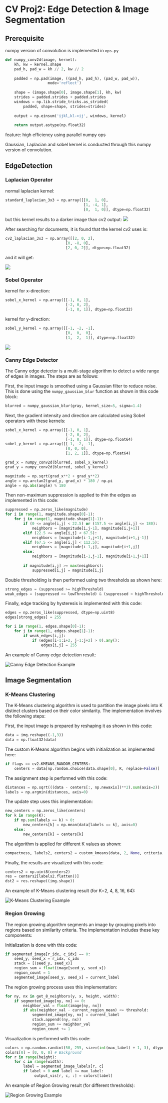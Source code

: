 # CV Proj2: Edge Detection & Image Segmentation

## Prerequisite

numpy version of convolution is implemented in ``ops.py``

```python
def numpy_conv2d(image, kernel):
    kh, kw = kernel.shape
    pad_h, pad_w = kh // 2, kw // 2
    
    padded = np.pad(image, ((pad_h, pad_h), (pad_w, pad_w)),
                   mode='reflect')
    
    shape = (image.shape[0], image.shape[1], kh, kw)
    strides = padded.strides + padded.strides
    windows = np.lib.stride_tricks.as_strided(
        padded, shape=shape, strides=strides)
    
    output = np.einsum('ijkl,kl->ij', windows, kernel)
    
    return output.astype(np.float32)
```

feature: high efficiency using parallel numpy ops

Gaussian, Laplacian and sobel kernel is conducted through this numpy version of convolution.

## EdgeDetection

### Laplacian Operator

normal laplacian kernel:
```python
standard_laplacian_3x3 = np.array([[0,  1, 0],
                                   [1, -4, 1],
                                   [0,  1, 0]], dtype=np.float32)
```
but this kernel results to a darker image than cv2 output:
![](laplacian.jpg)

After searching for documents, it is found that the kernel cv2 uses is:

```python
cv2_laplacian_3x3 = np.array([[2, 0, 2],
                           [0, -8, 0],
                           [2, 0, 2]], dtype=np.float32)
```

and it will get:

![](laplacian_cv2_like.jpg)


### Sobel Operator

kernel for x-direction:
```python
sobel_x_kernel = np.array([[-1, 0, 1],
                           [-2, 0, 2],
                           [-1, 0, 1]], dtype=np.float32)
```

kernel for y-direction:
```python
sobel_y_kernel = np.array([[-1, -2, -1],
                           [0,  0,  0],
                           [1,  2,  1]], dtype=np.float32)
```

![](sobel.jpg)

### Canny Edge Detector

The Canny edge detector is a multi-stage algorithm to detect a wide range of edges in images. The steps are as follows:

First, the input image is smoothed using a Gaussian filter to reduce noise. This is done using the `numpy_gaussian_blur` function as shown in this code block:
```python
blurred = numpy_gaussian_blur(gray, kernel_size=5, sigma=1.4)
```

Next, the gradient intensity and direction are calculated using Sobel operators with these kernels:
```python
sobel_x_kernel = np.array([[-1, 0, 1],
                           [-2, 0, 2],
                           [-1, 0, 1]], dtype=np.float64)
sobel_y_kernel = np.array([[-1, -2, -1],
                           [0, 0, 0],
                           [1, 2, 1]], dtype=np.float64)

grad_x = numpy_conv2d(blurred, sobel_x_kernel)
grad_y = numpy_conv2d(blurred, sobel_y_kernel)

magnitude = np.sqrt(grad_x**2 + grad_y**2)
angle = np.arctan2(grad_y, grad_x) * 180 / np.pi
angle = np.abs(angle) % 180
```

Then non-maximum suppression is applied to thin the edges as implemented in this code:
```python
suppressed = np.zeros_like(magnitude)
for i in range(1, magnitude.shape[0]-1):
    for j in range(1, magnitude.shape[1]-1):
        if (0 <= angle[i,j] < 22.5) or (157.5 <= angle[i,j] <= 180):
            neighbors = [magnitude[i,j-1], magnitude[i,j+1]]
        elif (22.5 <= angle[i,j] < 67.5):
            neighbors = [magnitude[i-1,j+1], magnitude[i+1,j-1]]
        elif (67.5 <= angle[i,j] < 112.5):
            neighbors = [magnitude[i-1,j], magnitude[i+1,j]]
        else:
            neighbors = [magnitude[i-1,j-1], magnitude[i+1,j+1]]
        
        if magnitude[i,j] >= max(neighbors):
            suppressed[i,j] = magnitude[i,j]
```

Double thresholding is then performed using two thresholds as shown here:
```python
strong_edges = (suppressed >= highThreshold)
weak_edges = (suppressed >= lowThreshold) & (suppressed < highThreshold)
```

Finally, edge tracking by hysteresis is implemented with this code:
```python
edges = np.zeros_like(suppressed, dtype=np.uint8)
edges[strong_edges] = 255

for i in range(1, edges.shape[0]-1):
    for j in range(1, edges.shape[1]-1):
        if weak_edges[i,j]:
            if (edges[i-1:i+2, j-1:j+2] > 0).any():
                edges[i,j] = 255
```

An example of Canny edge detection result:

![Canny Edge Detection Example](canny.jpg)

## Image Segmentation

### K-Means Clustering

The K-Means clustering algorithm is used to partition the image pixels into K distinct clusters based on their color similarity. The implementation involves the following steps:

First, the input image is prepared by reshaping it as shown in this code:
```python
data = img.reshape((-1,3))
data = np.float32(data)
```

The custom K-Means algorithm begins with initialization as implemented here:
```python
if flags == cv2.KMEANS_RANDOM_CENTERS:
    centers = data[np.random.choice(data.shape[0], K, replace=False)]
```

The assignment step is performed with this code:
```python
distances = np.sqrt(((data - centers[:, np.newaxis])**2).sum(axis=2))
labels = np.argmin(distances, axis=0)
```

The update step uses this implementation:
```python
new_centers = np.zeros_like(centers)
for k in range(K):
    if np.sum(labels == k) > 0:
        new_centers[k] = np.mean(data[labels == k], axis=0)
    else:
        new_centers[k] = centers[k]
```

The algorithm is applied for different K values as shown:
```python
compactness, labels2, centers2 = custom_kmeans(data, 2, None, criteria, 10, flags)
```

Finally, the results are visualized with this code:
```python
centers2 = np.uint8(centers2)
res = centers2[labels2.flatten()]
dst2 = res.reshape((img.shape))
```

An example of K-Means clustering result (for K=2, 4, 8, 16, 64):

![K-Means Clustering Example](planets_kmeans.png)

### Region Growing

The region growing algorithm segments an image by grouping pixels into regions based on similarity criteria. The implementation includes these key components:

Initialization is done with this code:
```python
if segmented_image[r_idx, c_idx] == 0:
    seed_y, seed_x = r_idx, c_idx
    stack = [(seed_y, seed_x)]
    region_sum = float(image[seed_y, seed_x])
    region_count = 1
    segmented_image[seed_y, seed_x] = current_label
```

The region growing process uses this implementation:
```python
for ny, nx in get_8_neighbors(y, x, height, width):
    if segmented_image[ny, nx] == 0:
        neighbor_val = float(image[ny, nx])
        if abs(neighbor_val - current_region_mean) <= threshold:
            segmented_image[ny, nx] = current_label
            stack.append((ny, nx))
            region_sum += neighbor_val
            region_count += 1
```

Visualization is performed with this code:
```python
colors = np.random.randint(50, 255, size=(int(max_label) + 1, 3), dtype=np.uint8)
colors[0] = [0, 0, 0] # Background
for r in range(height):
    for c in range(width):
        label = segmented_image_labels[r, c]
        if label > 0 and label <= max_label:
             output_vis[r, c, :] = colors[label]
```

An example of Region Growing result (for different thresholds):

![Region Growing Example](planets_combined_thresholds.png)
